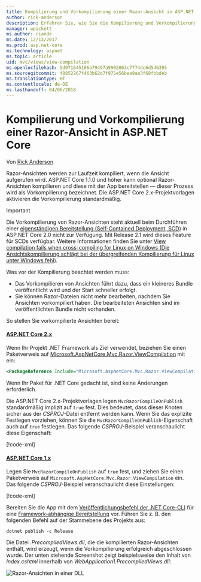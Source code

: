 ```yaml
---
title: Kompilierung und Vorkompilierung einer Razor-Ansicht in ASP.NET Core
author: rick-anderson
description: Erfahren Sie, wie Sie die Kompilierung und Vorkompilierung einer MVC-Razor-Ansicht in ASP.NET Core-Apps aktivieren.
manager: wpickett
ms.author: riande
ms.date: 12/13/2017
ms.prod: asp.net-core
ms.technology: aspnet
ms.topic: article
uid: mvc/views/view-compilation
ms.openlocfilehash: 5d971645106a79497a9902063c7774dc6d546395
ms.sourcegitcommit: f8852267f463b62d7f975e56bea9aa3f68fbbdeb
ms.translationtype: HT
ms.contentlocale: de-DE
ms.lasthandoff: 04/06/2018
---
```

# <a name="razor-view-compilation-and-precompilation-in-aspnet-core"></a>Kompilierung und Vorkompilierung einer Razor-Ansicht in ASP.NET Core

Von [Rick Anderson](https://twitter.com/RickAndMSFT)

Razor-Ansichten werden zur Laufzeit kompiliert, wenn die Ansicht aufgerufen wird. ASP.NET Core 1.1.0 und höher kann optional Razor-Ansichten kompilieren und diese mit der App bereitstellen &mdash; dieser Prozess wird als Vorkompilierung bezeichnet. Die ASP.NET Core 2.x-Projektvorlagen aktivieren die Vorkompilierung standardmäßig.

> [!IMPORTANT]
> Die Vorkompilierung von Razor-Ansichten steht aktuell beim Durchführen einer [eigenständigen Bereitstellung (Self-Contained Deployment, SCD)](/dotnet/core/deploying/#self-contained-deployments-scd) in ASP.NET Core 2.0 nicht zur Verfügung. Mit Release 2.1 wird dieses Feature für SCDs verfügbar. Weitere Informationen finden Sie unter [View compilation fails when cross-compiling for Linux on Windows (Die Ansichtskompilierung schlägt bei der übergreifenden Kompilierung für Linux unter Windows fehl)](https://github.com/aspnet/MvcPrecompilation/issues/102).

Was vor der Kompilierung beachtet werden muss:

* Das Vorkompilieren von Ansichten führt dazu, dass ein kleineres Bundle veröffentlicht wird und der Start schneller erfolgt.
* Sie können Razor-Dateien nicht mehr bearbeiten, nachdem Sie Ansichten vorkompiliert haben. Die bearbeiteten Ansichten sind im veröffentlichten Bundle nicht vorhanden. 

So stellen Sie vorkompilierte Ansichten bereit:

#### <a name="aspnet-core-2xtabaspnetcore2x"></a>[ASP.NET Core 2.x](#tab/aspnetcore2x/)
Wenn Ihr Projekt .NET Framework als Ziel verwendet, beziehen Sie einen Paketverweis auf [Microsoft.AspNetCore.Mvc.Razor.ViewCompilation](https://www.nuget.org/packages/Microsoft.AspNetCore.Mvc.Razor.ViewCompilation/) mit ein:

```xml
<PackageReference Include="Microsoft.AspNetCore.Mvc.Razor.ViewCompilation" Version="2.0.0" PrivateAssets="All" />
```

Wenn Ihr Paket für .NET Core gedacht ist, sind keine Änderungen erforderlich.

Die ASP.NET Core 2.x-Projektvorlagen legen `MvcRazorCompileOnPublish` standardmäßig implizit auf `true` fest. Dies bedeutet, dass dieser Knoten sicher aus der *CSPROJ*-Datei entfernt werden kann. Wenn Sie das explizite Festlegen vorziehen, können Sie die `MvcRazorCompileOnPublish`-Eigenschaft auch auf `true` festlegen. Das folgende *CSPROJ*-Beispiel veranschaulicht diese Eigenschaft:

[!code-xml[](view-compilation/sample/MvcRazorCompileOnPublish2.csproj?highlight=5)]

#### <a name="aspnet-core-1xtabaspnetcore1x"></a>[ASP.NET Core 1.x](#tab/aspnetcore1x/)
Legen Sie `MvcRazorCompileOnPublish` auf `true` fest, und ziehen Sie einen Paketverweis auf `Microsoft.AspNetCore.Mvc.Razor.ViewCompilation` ein. Das folgende *CSPROJ*-Beispiel veranschaulicht diese Einstellungen:

[!code-xml[](view-compilation/sample/MvcRazorCompileOnPublish.csproj?highlight=5,12)]

Bereiten Sie die App mit dem [Veröffentlichungsbefehl der .NET Core-CLI](/dotnet/core/tools/dotnet-publish) für eine [Framework-abhängige Bereitstellung](/dotnet/core/deploying/#framework-dependent-deployments-fdd) vor. Führen Sie z. B. den folgenden Befehl auf der Stammebene des Projekts aus:

```console
dotnet publish -c Release
```

Die Datei *<projektname>.PrecompiledViews.dll*, die die kompilierten Razor-Ansichten enthält, wird erzeugt, wenn die Vorkompilierung erfolgreich abgeschlossen wurde. Der unten stehende Screenshot zeigt beispielsweise den Inhalt von *Index.cshtml* innerhalb von *WebApplication1.PrecompiledViews.dll*:

![Razor-Ansichten in einer DLL](view-compilation/_static/razor-views-in-dll.png)
